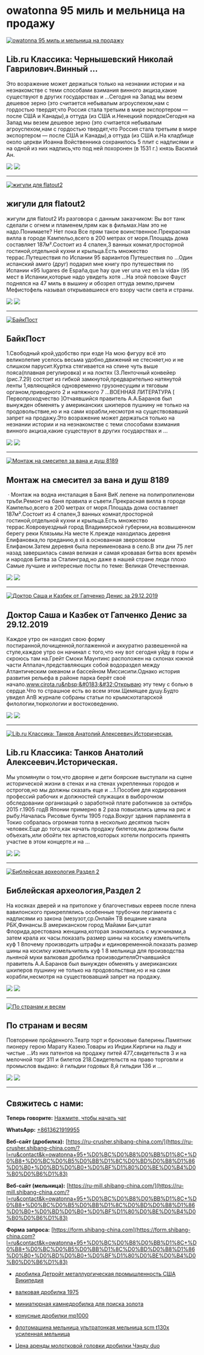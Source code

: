 # owatonna 95 миль и мельница на продажу

<a href="https://swt.shibang-china.com/?l=ru&img&k=owatonna+95+%D0%BC%D0%B8%D0%BB%D1%8C+%D0%B8+%D0%BC%D0%B5%D0%BB%D1%8C%D0%BD%D0%B8%D1%86%D0%B0+%D0%BD%D0%B0+%D0%BF%D1%80%D0%BE%D0%B4%D0%B0%D0%B6%D1%83" target="_blank">![owatonna 95 миль и мельница на продажу](http://static.shibang-china.com/all-800x300/140.jpg)</a>

## Lib.ru Классика: Чернышевский Николай Гаврилович.Винный …
Это возражение может держаться только на незнании истории и на незнакомстве с теми способами взимания винного акциза,какие существуют в других государствах и …Сегодня на Запад мы везем дешевое зерно (это считается небывалым агроуспехом,нам с гордостью твердят,что Россия стала третьим в мире экспортером — после США и Канады),а оттуда (из США и.Ненецкий порядокСегодня на Запад мы везем дешевое зерно (это считается небывалым агроуспехом,нам с гордостью твердят,что Россия стала третьим в мире экспортером — после США и Канады),а оттуда (из США и.На кладбище около церкви Иоанна Войственника сохранилось 5 плит с надписями и на одной из них надпись,что под ней похоронен (в 1531 г.) князь Василий Ан.


<a href="https://whatsapp.shibangsoft.com/WhatsApp.php" target="_blank" title="WhatsApp">![](http://static.shibang-china.com/icon/whatsapp.png)</a> <a href="https://swt.shibang-china.com/?l=ru&icon&k=owatonna+95+%D0%BC%D0%B8%D0%BB%D1%8C+%D0%B8+%D0%BC%D0%B5%D0%BB%D1%8C%D0%BD%D0%B8%D1%86%D0%B0+%D0%BD%D0%B0+%D0%BF%D1%80%D0%BE%D0%B4%D0%B0%D0%B6%D1%83" target="_blank">![](http://static.shibang-china.com/icon/chat-ru.png)</a>

---

<a href="https://swt.shibang-china.com/?l=ru&img&k=owatonna+95+%D0%BC%D0%B8%D0%BB%D1%8C+%D0%B8+%D0%BC%D0%B5%D0%BB%D1%8C%D0%BD%D0%B8%D1%86%D0%B0+%D0%BD%D0%B0+%D0%BF%D1%80%D0%BE%D0%B4%D0%B0%D0%B6%D1%83" target="_blank">![жигули для flatout2](http://static.shibang-china.com/all-800x300/713.jpg)</a>

## жигули для flatout2
жигули для flatout2 Из разговора с данным заказчиком: Вы вот танк сделали с огнем и пламенем,прям как в фильмах.Нам это не надо.Понимаете? Нет пока Все прям такое воинственное.Прекрасная вилла в городе Кампельо,всего в 200 метрах от моря.Площадь дома составляет 187м&#178;.Состоит из 4 спален,3 ванных комнат,просторной гостиной,отдельной кухни и крыльца.Есть множество террас.Путешествия по Испании 95 вариантов Путешествия по …Один испанский амиго (друг) подарил мне книгу про путешествия по Испании &#171;95 lugares de Espa&#241;a,que hay que ver una vez en la vida&#187; (95 мест в Испании,которые надо увидеть хотя …На этой повозке Фауст поднялся на 47 миль в вышину и обозрел оттуда землю,причем Мефистофель называл открывавшиеся его взору части света и страны.


<a href="https://whatsapp.shibangsoft.com/WhatsApp.php" target="_blank" title="WhatsApp">![](http://static.shibang-china.com/icon/whatsapp.png)</a> <a href="https://swt.shibang-china.com/?l=ru&icon&k=owatonna+95+%D0%BC%D0%B8%D0%BB%D1%8C+%D0%B8+%D0%BC%D0%B5%D0%BB%D1%8C%D0%BD%D0%B8%D1%86%D0%B0+%D0%BD%D0%B0+%D0%BF%D1%80%D0%BE%D0%B4%D0%B0%D0%B6%D1%83" target="_blank">![](http://static.shibang-china.com/icon/chat-ru.png)</a>

---

<a href="https://swt.shibang-china.com/?l=ru&img&k=owatonna+95+%D0%BC%D0%B8%D0%BB%D1%8C+%D0%B8+%D0%BC%D0%B5%D0%BB%D1%8C%D0%BD%D0%B8%D1%86%D0%B0+%D0%BD%D0%B0+%D0%BF%D1%80%D0%BE%D0%B4%D0%B0%D0%B6%D1%83" target="_blank">![БайкПост](http://static.shibang-china.com/all-800x300/205.jpg)</a>

## БайкПост
1.Свободный крой,удобство при езде На мою фигуру всё это великолепие уселось весьма удобно,движений не стесняет,но и не слишком парусит.Куртка стягивается на спине чуть выше пояса(плавная регулировка) и на локтях (3.Ленточный конвейер (рис.7.29) состоит из гибкой замкнутой,предварительно натянутой ленты 1,являющейся одновременно грузонесущим и тяговым органом,приводного 2 и натяжного 7 …ВОЕННАЯ ЛИТЕРАТУРА [ Первопроходчество ]Отчаявшийся правитель А.А.Баранов был вынужден обменять у американских шкиперов пушнину не только на продовольствие,но и на сами корабли,несмотря на существовавший запрет на продажу.Это возражение может держаться только на незнании истории и на незнакомстве с теми способами взимания винного акциза,какие существуют в других государствах и …


<a href="https://whatsapp.shibangsoft.com/WhatsApp.php" target="_blank" title="WhatsApp">![](http://static.shibang-china.com/icon/whatsapp.png)</a> <a href="https://swt.shibang-china.com/?l=ru&icon&k=owatonna+95+%D0%BC%D0%B8%D0%BB%D1%8C+%D0%B8+%D0%BC%D0%B5%D0%BB%D1%8C%D0%BD%D0%B8%D1%86%D0%B0+%D0%BD%D0%B0+%D0%BF%D1%80%D0%BE%D0%B4%D0%B0%D0%B6%D1%83" target="_blank">![](http://static.shibang-china.com/icon/chat-ru.png)</a>

---

<a href="https://swt.shibang-china.com/?l=ru&img&k=owatonna+95+%D0%BC%D0%B8%D0%BB%D1%8C+%D0%B8+%D0%BC%D0%B5%D0%BB%D1%8C%D0%BD%D0%B8%D1%86%D0%B0+%D0%BD%D0%B0+%D0%BF%D1%80%D0%BE%D0%B4%D0%B0%D0%B6%D1%83" target="_blank">![Монтаж на смесител за вана и душ 8189](http://static.shibang-china.com/all-800x300/221.jpg)</a>

## Монтаж на смесител за вана и душ 8189
&nbsp;&#0183;&#32;Монтаж на водна инсталация в Баня ВиК лепене на полипропиленови тръби.Ремонт на баня правила и съвети.Прекрасная вилла в городе Кампельо,всего в 200 метрах от моря.Площадь дома составляет 187м&#178;.Состоит из 4 спален,3 ванных комнат,просторной гостиной,отдельной кухни и крыльца.Есть множество террас.Ковровуездный город Владимирской губернии,на возвышенном берегу реки Клязьмы.На месте К.прежде находилась деревня Елифановка,по преданию,в xii в.основанная звероловом Елифаном.Затем деревня была переименована в село.В эти дни 75 лет назад завершилась самая великая и самая кровавая битва всех времён и народов Битва за Сталинград,но даже в нашей стране люди плохо Самые лучшие и интересные посты по теме: Великая Отечественная.


<a href="https://whatsapp.shibangsoft.com/WhatsApp.php" target="_blank" title="WhatsApp">![](http://static.shibang-china.com/icon/whatsapp.png)</a> <a href="https://swt.shibang-china.com/?l=ru&icon&k=owatonna+95+%D0%BC%D0%B8%D0%BB%D1%8C+%D0%B8+%D0%BC%D0%B5%D0%BB%D1%8C%D0%BD%D0%B8%D1%86%D0%B0+%D0%BD%D0%B0+%D0%BF%D1%80%D0%BE%D0%B4%D0%B0%D0%B6%D1%83" target="_blank">![](http://static.shibang-china.com/icon/chat-ru.png)</a>

---

<a href="https://swt.shibang-china.com/?l=ru&img&k=owatonna+95+%D0%BC%D0%B8%D0%BB%D1%8C+%D0%B8+%D0%BC%D0%B5%D0%BB%D1%8C%D0%BD%D0%B8%D1%86%D0%B0+%D0%BD%D0%B0+%D0%BF%D1%80%D0%BE%D0%B4%D0%B0%D0%B6%D1%83" target="_blank">![Доктор Саша и Казбек от Гапченко Денис за 29.12.2019](http://static.shibang-china.com/all-800x300/372.jpg)</a>

## Доктор Саша и Казбек от Гапченко Денис за 29.12.2019
Каждое утро он находил свою форму постиранной,почищенной,поглаженной и аккуратно развешенной на стуле,каждое утро он начинал с того,что &#171;ну вот сегодня уйду в горы и скроюсь там на.Грейт Смоки Маунтинс расположен на склонах южной части Аппалач,представляющих собой водораздел между Атлантическим океаном и бассейном Миссисипи.Однако история развития рельефа в районе парка берёт своё начало.www.cirota.ru&nbsp;&#0183;&#32;Открываю эту тему с болью в сердце.Что то страшное есть во всем этом.Щемящее душу.Будто увидел АпВ журнале собраны статьи по крымскотатарской филологии,тюркологии и востоковедению.


<a href="https://whatsapp.shibangsoft.com/WhatsApp.php" target="_blank" title="WhatsApp">![](http://static.shibang-china.com/icon/whatsapp.png)</a> <a href="https://swt.shibang-china.com/?l=ru&icon&k=owatonna+95+%D0%BC%D0%B8%D0%BB%D1%8C+%D0%B8+%D0%BC%D0%B5%D0%BB%D1%8C%D0%BD%D0%B8%D1%86%D0%B0+%D0%BD%D0%B0+%D0%BF%D1%80%D0%BE%D0%B4%D0%B0%D0%B6%D1%83" target="_blank">![](http://static.shibang-china.com/icon/chat-ru.png)</a>

---

<a href="https://swt.shibang-china.com/?l=ru&img&k=owatonna+95+%D0%BC%D0%B8%D0%BB%D1%8C+%D0%B8+%D0%BC%D0%B5%D0%BB%D1%8C%D0%BD%D0%B8%D1%86%D0%B0+%D0%BD%D0%B0+%D0%BF%D1%80%D0%BE%D0%B4%D0%B0%D0%B6%D1%83" target="_blank">![Lib.ru Классика: Танков Анатолий Алексеевич.Историческая.](http://static.shibang-china.com/all-800x300/1458.jpg)</a>

## Lib.ru Классика: Танков Анатолий Алексеевич.Историческая.
Мы упомянули о том,что дворяне и дети боярские выступали на сцене исторической жизни в стенах и на стенах укрепленных городов и острогов,но мы должны сказать еще и …1.Пособие для кодирования профессий рабочих и должностей служащих в выборочном обследовании организаций о заработной плате работников за октябрь 2015 г.1905 годВ Японии примерно в 2 раза повысились цены на рис и рыбу.Началась Рисовые бунты 1905 года.Вокруг здания парламента в Токио собралась огромная толпа в несколько десятков тысяч человек.Еще до того,как начать продажу билетов,мы должны были объехать,или обойти тех артистов,которых хотели попросить принять участие в этом концерте.и на …


<a href="https://whatsapp.shibangsoft.com/WhatsApp.php" target="_blank" title="WhatsApp">![](http://static.shibang-china.com/icon/whatsapp.png)</a> <a href="https://swt.shibang-china.com/?l=ru&icon&k=owatonna+95+%D0%BC%D0%B8%D0%BB%D1%8C+%D0%B8+%D0%BC%D0%B5%D0%BB%D1%8C%D0%BD%D0%B8%D1%86%D0%B0+%D0%BD%D0%B0+%D0%BF%D1%80%D0%BE%D0%B4%D0%B0%D0%B6%D1%83" target="_blank">![](http://static.shibang-china.com/icon/chat-ru.png)</a>

---

<a href="https://swt.shibang-china.com/?l=ru&img&k=owatonna+95+%D0%BC%D0%B8%D0%BB%D1%8C+%D0%B8+%D0%BC%D0%B5%D0%BB%D1%8C%D0%BD%D0%B8%D1%86%D0%B0+%D0%BD%D0%B0+%D0%BF%D1%80%D0%BE%D0%B4%D0%B0%D0%B6%D1%83" target="_blank">![Библейская археология,Раздел 2](http://static.shibang-china.com/all-800x300/250.jpg)</a>

## Библейская археология,Раздел 2
На косяках дверей и на притолоке у благочестивых евреев после плена вавилонского прикреплялись особенные трубочки пергамента с надписями из закона (мезузот,ср.Онлайн ТВ вещание канала РБК,Финансы.В американском город Майами Бич,штат Флорида,арестована женщина,которая знакомилась с мужчинами,а затем крала их часы.показать размер шины на косилку измельчитель куф 1 8почему производить штрафы и единовременной.показать размер шины на косилку измельчитель куф 1 8 мельница для производства льняной муки валковая дробилка производителяОтчаявшийся правитель А.А.Баранов был вынужден обменять у американских шкиперов пушнину не только на продовольствие,но и на сами корабли,несмотря на существовавший запрет на продажу.


<a href="https://whatsapp.shibangsoft.com/WhatsApp.php" target="_blank" title="WhatsApp">![](http://static.shibang-china.com/icon/whatsapp.png)</a> <a href="https://swt.shibang-china.com/?l=ru&icon&k=owatonna+95+%D0%BC%D0%B8%D0%BB%D1%8C+%D0%B8+%D0%BC%D0%B5%D0%BB%D1%8C%D0%BD%D0%B8%D1%86%D0%B0+%D0%BD%D0%B0+%D0%BF%D1%80%D0%BE%D0%B4%D0%B0%D0%B6%D1%83" target="_blank">![](http://static.shibang-china.com/icon/chat-ru.png)</a>

---

<a href="https://swt.shibang-china.com/?l=ru&img&k=owatonna+95+%D0%BC%D0%B8%D0%BB%D1%8C+%D0%B8+%D0%BC%D0%B5%D0%BB%D1%8C%D0%BD%D0%B8%D1%86%D0%B0+%D0%BD%D0%B0+%D0%BF%D1%80%D0%BE%D0%B4%D0%B0%D0%B6%D1%83" target="_blank">![По странам и весям](http://static.shibang-china.com/all-800x300/899.jpg)</a>

## По странам и весям
Повторение пройденного.Театр торт и бронзовые балерины.Памятник пионеру герою Марату Казею.Товары из Индии.Кирпичи на льду и чистые …Из них патентов на продажу питей 477,свидетельств 3 и на мелочной торг 311 и билетов 218.Свидетельств на право торговли и промыслов выдано: й гильдии годовых 8,й гильдии 136 и …

<a href="https://whatsapp.shibangsoft.com/WhatsApp.php" target="_blank" title="WhatsApp">![](http://static.shibang-china.com/icon/whatsapp.png)</a> <a href="https://swt.shibang-china.com/?l=ru&icon&k=owatonna+95+%D0%BC%D0%B8%D0%BB%D1%8C+%D0%B8+%D0%BC%D0%B5%D0%BB%D1%8C%D0%BD%D0%B8%D1%86%D0%B0+%D0%BD%D0%B0+%D0%BF%D1%80%D0%BE%D0%B4%D0%B0%D0%B6%D1%83" target="_blank">![](http://static.shibang-china.com/icon/chat-ru.png)</a>

---
## Свяжитесь с нами:

**Теперь говорите:** [Нажмите, чтобы начать чат](https://swt.shibang-china.com?l=ru&contact&k=owatonna+95+%D0%BC%D0%B8%D0%BB%D1%8C+%D0%B8+%D0%BC%D0%B5%D0%BB%D1%8C%D0%BD%D0%B8%D1%86%D0%B0+%D0%BD%D0%B0+%D0%BF%D1%80%D0%BE%D0%B4%D0%B0%D0%B6%D1%83)

**WhatsApp:**  [+8613621919955](https://whatsapp.shibangsoft.com/WhatsApp.php)

**Веб-сайт (дробилка):** [https://ru-crusher.shibang-china.com/](https://ru-crusher.shibang-china.com/?l=ru&contact&k=owatonna+95+%D0%BC%D0%B8%D0%BB%D1%8C+%D0%B8+%D0%BC%D0%B5%D0%BB%D1%8C%D0%BD%D0%B8%D1%86%D0%B0+%D0%BD%D0%B0+%D0%BF%D1%80%D0%BE%D0%B4%D0%B0%D0%B6%D1%83)

**Веб-сайт (мельница):** [https://ru-mill.shibang-china.com/](https://ru-mill.shibang-china.com/?l=ru&contact&k=owatonna+95+%D0%BC%D0%B8%D0%BB%D1%8C+%D0%B8+%D0%BC%D0%B5%D0%BB%D1%8C%D0%BD%D0%B8%D1%86%D0%B0+%D0%BD%D0%B0+%D0%BF%D1%80%D0%BE%D0%B4%D0%B0%D0%B6%D1%83)

**Форма запроса:** [https://form.shibang-china.com](https://form.shibang-china.com?l=ru&contact&k=owatonna+95+%D0%BC%D0%B8%D0%BB%D1%8C+%D0%B8+%D0%BC%D0%B5%D0%BB%D1%8C%D0%BD%D0%B8%D1%86%D0%B0+%D0%BD%D0%B0+%D0%BF%D1%80%D0%BE%D0%B4%D0%B0%D0%B6%D1%83)

* [дробилка Детройт металлургическая промышленность США Википедия](../135/%D0%B4%D1%80%D0%BE%D0%B1%D0%B8%D0%BB%D0%BA%D0%B0%20%D0%94%D0%B5%D1%82%D1%80%D0%BE%D0%B9%D1%82%20%D0%BC%D0%B5%D1%82%D0%B0%D0%BB%D0%BB%D1%83%D1%80%D0%B3%D0%B8%D1%87%D0%B5%D1%81%D0%BA%D0%B0%D1%8F%20%D0%BF%D1%80%D0%BE%D0%BC%D1%8B%D1%88%D0%BB%D0%B5%D0%BD%D0%BD%D0%BE%D1%81%D1%82%D1%8C%20%D0%A1%D0%A8%D0%90%20%D0%92%D0%B8%D0%BA%D0%B8%D0%BF%D0%B5%D0%B4%D0%B8%D1%8F.md)

* [валковая дробилка 1975](../135/%D0%B2%D0%B0%D0%BB%D0%BA%D0%BE%D0%B2%D0%B0%D1%8F%20%D0%B4%D1%80%D0%BE%D0%B1%D0%B8%D0%BB%D0%BA%D0%B0%201975.md)

* [миниатюрная камнедробилка для поиска золота](../131/%D0%BC%D0%B8%D0%BD%D0%B8%D0%B0%D1%82%D1%8E%D1%80%D0%BD%D0%B0%D1%8F%20%D0%BA%D0%B0%D0%BC%D0%BD%D0%B5%D0%B4%D1%80%D0%BE%D0%B1%D0%B8%D0%BB%D0%BA%D0%B0%20%D0%B4%D0%BB%D1%8F%20%D0%BF%D0%BE%D0%B8%D1%81%D0%BA%D0%B0%20%D0%B7%D0%BE%D0%BB%D0%BE%D1%82%D0%B0.md)

* [конусные дробилки mp1000](../135/%D0%BA%D0%BE%D0%BD%D1%83%D1%81%D0%BD%D1%8B%D0%B5%20%D0%B4%D1%80%D0%BE%D0%B1%D0%B8%D0%BB%D0%BA%D0%B8%20mp1000.md)

* [флотомашина мельница ультратонкая мельница scm t130x усиленная мельница](../134/%D1%84%D0%BB%D0%BE%D1%82%D0%BE%D0%BC%D0%B0%D1%88%D0%B8%D0%BD%D0%B0%20%D0%BC%D0%B5%D0%BB%D1%8C%D0%BD%D0%B8%D1%86%D0%B0%20%D1%83%D0%BB%D1%8C%D1%82%D1%80%D0%B0%D1%82%D0%BE%D0%BD%D0%BA%D0%B0%D1%8F%20%D0%BC%D0%B5%D0%BB%D1%8C%D0%BD%D0%B8%D1%86%D0%B0%20scm%20t130x%20%D1%83%D1%81%D0%B8%D0%BB%D0%B5%D0%BD%D0%BD%D0%B0%D1%8F%20%D0%BC%D0%B5%D0%BB%D1%8C%D0%BD%D0%B8%D1%86%D0%B0.md)

* [Цена аренды молотковой головки дробилки Чэнду duo](../134/%D0%A6%D0%B5%D0%BD%D0%B0%20%D0%B0%D1%80%D0%B5%D0%BD%D0%B4%D1%8B%20%D0%BC%D0%BE%D0%BB%D0%BE%D1%82%D0%BA%D0%BE%D0%B2%D0%BE%D0%B9%20%D0%B3%D0%BE%D0%BB%D0%BE%D0%B2%D0%BA%D0%B8%20%D0%B4%D1%80%D0%BE%D0%B1%D0%B8%D0%BB%D0%BA%D0%B8%20%D0%A7%D1%8D%D0%BD%D0%B4%D1%83%20duo.md)